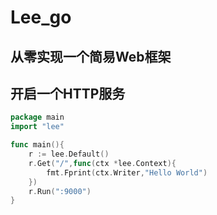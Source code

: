 # Lee_go

## 从零实现一个简易Web框架



## 开启一个HTTP服务

```go
package main
import "lee"

func main(){
    r := lee.Default()
    r.Get("/",func(ctx *lee.Context){
        fmt.Fprint(ctx.Writer,"Hello World")    
    })
    r.Run(":9000")    
}
```
